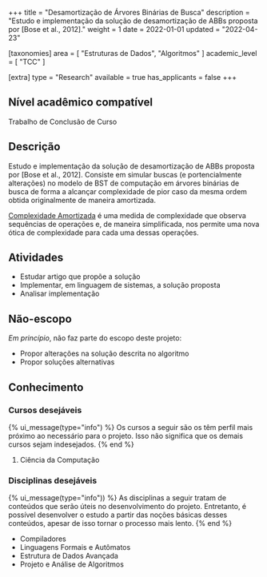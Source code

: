 +++
title = "Desamortização de Árvores Binárias de Busca"
description = "Estudo e implementação da solução de desamortização de ABBs proposta por [Bose et al., 2012]."
weight = 1
date = 2022-01-01
updated = "2022-04-23"

[taxonomies]
area = [ "Estruturas de Dados", "Algoritmos" ]
academic_level = [ "TCC" ]

[extra]
type = "Research"
available = true
has_applicants = false
+++

## Nível acadêmico compatível

Trabalho de Conclusão de Curso

## Descrição

Estudo e implementação da solução de desamortização de ABBs proposta por \[Bose et al., 2012\]. Consiste em simular buscas (e portencialmente alterações) no modelo de BST de computação em árvores binárias de busca de forma a alcançar complexidade de pior caso da mesma ordem obtida originalmente de maneira amortizada.

[Complexidade Amortizada](https://pt.wikipedia.org/wiki/Análise_amortizada) é uma medida de complexidade que observa sequências de operações e, de maneira simplificada, nos permite uma nova ótica de complexidade para cada uma dessas operações.

## Atividades

- Estudar artigo que propõe a solução
- Implementar, em linguagem de sistemas, a solução proposta
- Analisar implementação

## Não-escopo

_Em princípio_, não faz parte do escopo deste projeto:

- Propor alterações na solução descrita no algoritmo
- Propor soluções alternativas

## Conhecimento

### Cursos desejáveis

{% ui_message(type="info") %}
Os cursos a seguir são os têm perfil mais próximo ao necessário para o projeto. Isso não significa que os demais cursos sejam indesejados.
{% end %}

1. Ciência da Computação

### Disciplinas desejáveis

{% ui_message(type="info")) %}
As disciplinas a seguir tratam de conteúdos que serão úteis no desenvolvimento do projeto. Entretanto, é possível desenvolver o estudo a partir das noções básicas desses conteúdos, apesar de isso tornar o processo mais lento.
{% end %}

- Compiladores
- Linguagens Formais e Autômatos
- Estrutura de Dados Avançada
- Projeto e Análise de Algoritmos
